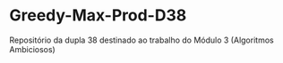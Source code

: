 # Greedy-Max-Prod-D38
Repositório da dupla 38 destinado ao trabalho do Módulo 3 (Algoritmos Ambiciosos)
